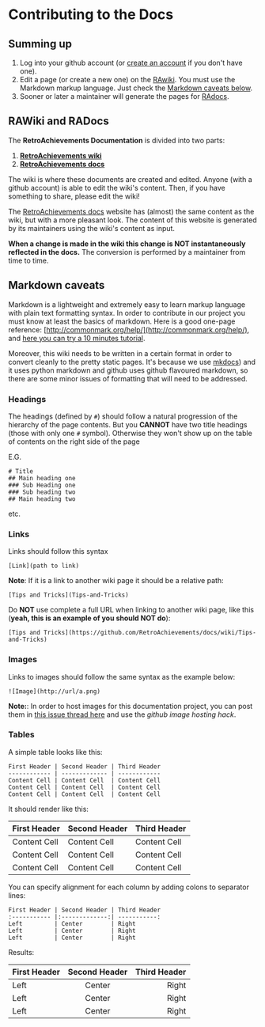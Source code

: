 # Contributing to the Docs

## Summing up

1. Log into your github account (or [create an account](https://github.com/join) if you don't have one).
2. Edit a page (or create a new one) on the [RAwiki](https://github.com/RetroAchievements/docs/wiki/). You must use the Markdown markup language. Just check the [Markdown caveats below](#markdown-caveats).
3. Sooner or later a maintainer will generate the pages for [RAdocs](https://docs.retroachievements.org).

## RAWiki and RADocs

The **RetroAchievements Documentation** is divided into two parts:

1. **[RetroAchievements wiki](https://github.com/RetroAchievements/docs/wiki/)**
2. **[RetroAchievements docs](https://docs.retroachievements.org)**

The wiki is where these documents are created and edited. Anyone (with a github account) is able to edit the wiki's content. Then, if you have something to share, please edit the wiki!

The [RetroAchievements docs](https://docs.retroachievements.org) website has (almost) the same content as the wiki, but with a more pleasant look. The content of this website is generated by its maintainers using the wiki's content as input.

**When a change is made in the wiki this change is NOT instantaneously reflected in the docs.** The conversion is performed by a maintainer from time to time.

## Markdown caveats

Markdown is a lightweight and extremely easy to learn markup language with plain text formatting syntax. In order to contribute in our project you must know at least the basics of markdown. Here is a good one-page reference: [http://commonmark.org/help/](http://commonmark.org/help/), and [here you can try a 10 minutes tutorial](http://commonmark.org/help/tutorial/).

Moreover, this wiki needs to be written in a certain format in order to convert cleanly to the pretty static pages. It's because we use [mkdocs](http://www.mkdocs.org/)) and it uses python markdown and github uses github flavoured markdown, so there are some minor issues of formatting that will need to be addressed.

### Headings

The headings (defined by `#`) should follow a natural progression of the hierarchy of the page contents. But you **CANNOT** have two title headings (those with only one `#` symbol). Otherwise they won't show up on the table of contents on the right side of the page

E.G.

```
# Title
## Main heading one
### Sub Heading one
### Sub heading two
## Main heading two
```

etc.

### Links

Links should follow this syntax

```
[Link](path to link)
```

**Note**: If it is a link to another wiki page it should be a relative path:

```
[Tips and Tricks](Tips-and-Tricks)
```

Do **NOT** use complete a full URL when linking to another wiki page, like this (**yeah, this is an example of you should NOT do**):

```
[Tips and Tricks](https://github.com/RetroAchievements/docs/wiki/Tips-and-Tricks)
```

### Images

Links to images should follow the same syntax as the example below:

```
![Image](http://url/a.png)
```

**Note:**: In order to host images for this documentation project, you can post them in [this issue thread here](https://github.com/RetroAchievements/docs/issues/1) and use the _github image hosting hack_.

### Tables

A simple table looks like this:

```
First Header | Second Header | Third Header
------------ | ------------- | ------------
Content Cell | Content Cell  | Content Cell
Content Cell | Content Cell  | Content Cell
Content Cell | Content Cell  | Content Cell
```

It should render like this:

| First Header | Second Header | Third Header |
| ------------ | ------------- | ------------ |
| Content Cell | Content Cell  | Content Cell |
| Content Cell | Content Cell  | Content Cell |
| Content Cell | Content Cell  | Content Cell |

You can specify alignment for each column by adding colons to separator lines:

```
First Header | Second Header | Third Header
:----------- |:-------------:| -----------:
Left         | Center        | Right
Left         | Center        | Right
Left         | Center        | Right
```

Results:

| First Header | Second Header | Third Header |
| :----------- | :-----------: | -----------: |
| Left         |    Center     |        Right |
| Left         |    Center     |        Right |
| Left         |    Center     |        Right |
